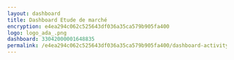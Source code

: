 ```yaml
---
layout: dashboard
title: Dashboard Etude de marché
encryption: e4ea294c062c525643df036a35ca579b905fa400
logo: logo_ada_.png
dashboard: 33042000001648835
permalink: /e4ea294c062c525643df036a35ca579b905fa400/dashboard-activity/
---
```

